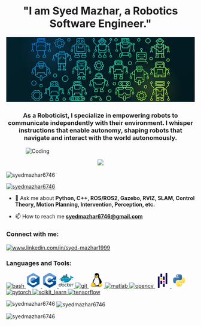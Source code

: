 <h1 align="center">"I am Syed Mazhar, a Robotics Software Engineer."</h1>

![MasterHead](final_banner.jpg)


<h3 align="center">As a Roboticist, I specialize in empowering robots to communicate independently with their environment. I whisper instructions that enable autonomy, shaping robots that navigate and interact with the world autonomously.</h3>
<div style="display: flex; justify-content: center;">
    <img align="right" alt="Coding" width="400" src="https://cdn.dribbble.com/users/1162077/screenshots/3848914/programmer.gif">
</div>
<p align="center">
  <img src="https://cdn.dribbble.com/users/1162077/screenshots/3848914/programmer.gif" />
</p>


<p align="left"> <img src="https://komarev.com/ghpvc/?username=syedmazhar6746&label=Profile%20views&color=0e75b6&style=flat" alt="syedmazhar6746" /> </p>


<p align="left"> <a href="https://github.com/ryo-ma/github-profile-trophy"><img src="https://github-profile-trophy.vercel.app/?username=syedmazhar6746" alt="syedmazhar6746" /></a> </p>




- 💬 Ask me about **Python, C++, ROS/ROS2, Gazebo, RVIZ, SLAM, Control Theory, Motion Planning, Intervention, Perception, etc.**


- 📫 How to reach me **syedmazhar6746@gmail.com**


<h3 align="left">Connect with me:</h3>
<p align="left">
<a href="https://linkedin.com/in/www.linkedin.com/in/syed-mazhar1999" target="blank"><img align="center" src="https://raw.githubusercontent.com/rahuldkjain/github-profile-readme-generator/master/src/images/icons/Social/linked-in-alt.svg" alt="www.linkedin.com/in/syed-mazhar1999" height="30" width="40" /></a>
</p>


<h3 align="left">Languages and Tools:</h3>
<p align="left"> <a href="https://www.gnu.org/software/bash/" target="_blank" rel="noreferrer"> <img src="https://www.vectorlogo.zone/logos/gnu_bash/gnu_bash-icon.svg" alt="bash" width="40" height="40"/> </a> <a href="https://www.cprogramming.com/" target="_blank" rel="noreferrer"> <img src="https://raw.githubusercontent.com/devicons/devicon/master/icons/c/c-original.svg" alt="c" width="40" height="40"/> </a> <a href="https://www.w3schools.com/cpp/" target="_blank" rel="noreferrer"> <img src="https://raw.githubusercontent.com/devicons/devicon/master/icons/cplusplus/cplusplus-original.svg" alt="cplusplus" width="40" height="40"/> </a> <a href="https://www.docker.com/" target="_blank" rel="noreferrer"> <img src="https://raw.githubusercontent.com/devicons/devicon/master/icons/docker/docker-original-wordmark.svg" alt="docker" width="40" height="40"/> </a> <a href="https://git-scm.com/" target="_blank" rel="noreferrer"> <img src="https://www.vectorlogo.zone/logos/git-scm/git-scm-icon.svg" alt="git" width="40" height="40"/> </a> <a href="https://www.linux.org/" target="_blank" rel="noreferrer"> <img src="https://raw.githubusercontent.com/devicons/devicon/master/icons/linux/linux-original.svg" alt="linux" width="40" height="40"/> </a> <a href="https://www.mathworks.com/" target="_blank" rel="noreferrer"> <img src="https://upload.wikimedia.org/wikipedia/commons/2/21/Matlab_Logo.png" alt="matlab" width="40" height="40"/> </a> <a href="https://opencv.org/" target="_blank" rel="noreferrer"> <img src="https://www.vectorlogo.zone/logos/opencv/opencv-icon.svg" alt="opencv" width="40" height="40"/> </a> <a href="https://pandas.pydata.org/" target="_blank" rel="noreferrer"> <img src="https://raw.githubusercontent.com/devicons/devicon/2ae2a900d2f041da66e950e4d48052658d850630/icons/pandas/pandas-original.svg" alt="pandas" width="40" height="40"/> </a> <a href="https://www.python.org" target="_blank" rel="noreferrer"> <img src="https://raw.githubusercontent.com/devicons/devicon/master/icons/python/python-original.svg" alt="python" width="40" height="40"/> </a> <a href="https://pytorch.org/" target="_blank" rel="noreferrer"> <img src="https://www.vectorlogo.zone/logos/pytorch/pytorch-icon.svg" alt="pytorch" width="40" height="40"/> </a> <a href="https://scikit-learn.org/" target="_blank" rel="noreferrer"> <img src="https://upload.wikimedia.org/wikipedia/commons/0/05/Scikit_learn_logo_small.svg" alt="scikit_learn" width="40" height="40"/> </a> <a href="https://www.tensorflow.org" target="_blank" rel="noreferrer"> <img src="https://www.vectorlogo.zone/logos/tensorflow/tensorflow-icon.svg" alt="tensorflow" width="40" height="40"/> </a> </p>


<p><img align="left" src="https://github-readme-stats.vercel.app/api/top-langs?username=syedmazhar6746&show_icons=true&locale=en&layout=compact" alt="syedmazhar6746" /></p>


<p>&nbsp;<img align="center" src="https://github-readme-stats.vercel.app/api?username=syedmazhar6746&show_icons=true&locale=en" alt="syedmazhar6746" /></p>


<p><img align="center" src="https://github-readme-streak-stats.herokuapp.com/?user=syedmazhar6746&" alt="syedmazhar6746" /></p>

